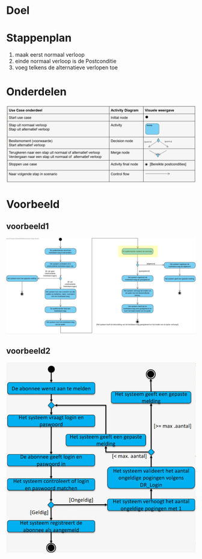 # Doel

# Stappenplan
1. maak eerst normaal verloop
2. einde normaal verloop is de Postconditie
3. voeg telkens de alternatieve verlopen toe
# Onderdelen

![](../attachments/20241027093317.png)
# Voorbeeld

## voorbeeld1
![](../attachments/20241027093458.png)

## voorbeeld2

![](../attachments/20241027093234.png)

